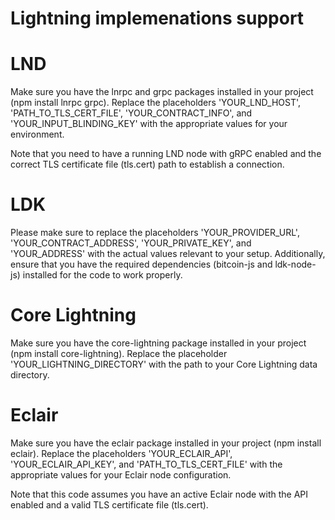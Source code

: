 # Lightning implemenations support

# LND 

Make sure you have the lnrpc and grpc packages installed in your project (npm install lnrpc grpc). Replace the placeholders 'YOUR_LND_HOST', 'PATH_TO_TLS_CERT_FILE', 'YOUR_CONTRACT_INFO', and 'YOUR_INPUT_BLINDING_KEY' with the appropriate values for your environment.

Note that you need to have a running LND node with gRPC enabled and the correct TLS certificate file (tls.cert) path to establish a connection. 

# LDK 

Please make sure to replace the placeholders 'YOUR_PROVIDER_URL', 'YOUR_CONTRACT_ADDRESS', 'YOUR_PRIVATE_KEY', and 'YOUR_ADDRESS' with the actual values relevant to your setup. Additionally, ensure that you have the required dependencies (bitcoin-js and ldk-node-js) installed for the code to work properly.

# Core Lightning 

Make sure you have the core-lightning package installed in your project (npm install core-lightning). Replace the placeholder 'YOUR_LIGHTNING_DIRECTORY' with the path to your Core Lightning data directory.

# Eclair 

Make sure you have the eclair package installed in your project (npm install eclair). Replace the placeholders 'YOUR_ECLAIR_API', 'YOUR_ECLAIR_API_KEY', and 'PATH_TO_TLS_CERT_FILE' with the appropriate values for your Eclair node configuration.

Note that this code assumes you have an active Eclair node with the API enabled and a valid TLS certificate file (tls.cert).

